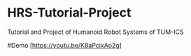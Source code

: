 # HRS-Tutorial-Project
Tutorial and Project of Humanoid Robot Systems of TUM-ICS

#Demo
[https://youtu.be/K8aPcixAo2g]
